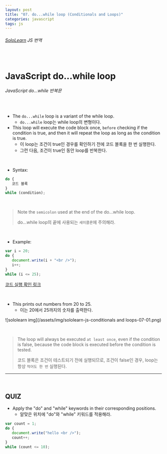 ```yaml
---
layout: post
title: "07. do...while loop (Conditionals and Loops)"
categories: javascript
tags: js
---
```


###### [SoloLearn](https://www.sololearn.com) JS 번역

<br>

# JavaScript do...while loop

###### JavaScript do...while 반복문

<br>

- The `do...while` loop is a variant of the while loop.
  - `do...while` loop는 while loop의 변형이다.
- This loop will execute the code block once, `before` checking if the condition is true, and then it will repeat the loop as long as the condition is true.
  - 이 loop는 조건이 true인 경우를 확인하기 전에 코드 블록을 한 번 실행한다.
  - 그런 다음, 조건이 true인 동안 loop를 반복한다.

<br>

- Syntax:

```js
do {
   코드 블록
}
while (condition);
```

<br>

> Note the `semicolon` used at the end of the do...while loop.
>
> do...while loop의 끝에 사용되는 `세미콜론`에 주의해라.

<br>

- Example:

```js
var i = 20;
do {
   document.write(i + "<br />");
   i++;
}
while (i <= 25);
```

[코드 실행 확인 링크](https://code.sololearn.com/672/#js)

<br>

- This prints out numbers from 20 to 25.
  - 이는 20에서 25까지의 숫자를 출력한다.

![sololearn img](/assets/img/sololearn-js-conditionals and loops-07-01.png)

<br>

> The loop will always be executed `at least once`, even if the condition is false, because the code block is executed before the condition is tested.
>
> 코드 블록은 조건이 테스트되기 전에 실행되므로, 조건이 false인 경우, loop는 항상 `적어도 한 번` 실행된다.

------

<br>

## QUIZ

- Apply the "do" and "while" keywords in their corresponding positions.
  - 알맞은 위치에 "do"와 "while" 키워드를 적용해라.

```js
var count = 1;
do {
   document.write("hello <br />");
   count++;
}
while (count <= 10);
```

<br>